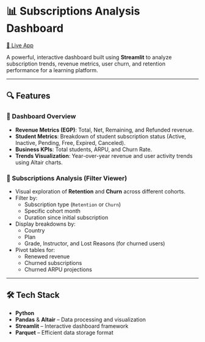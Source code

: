 # 📊 Subscriptions Analysis Dashboard

[🔗 Live App](https://subscriptionsanalysisdashboard-gspuffpbafa4npighs3rd5.streamlit.app/cohort_analysis)

A powerful, interactive dashboard built using **Streamlit** to analyze subscription trends, revenue metrics, user churn, and retention performance for a learning platform.

---

## 🔍 Features

### 🚀 Dashboard Overview
- **Revenue Metrics (EGP)**: Total, Net, Remaining, and Refunded revenue.
- **Student Metrics**: Breakdown of student subscription status (Active, Inactive, Pending, Free, Expired, Canceled).
- **Business KPIs**: Total students, ARPU, and Churn Rate.
- **Trends Visualization**: Year-over-year revenue and user activity trends using Altair charts.

### 🧮 Subscriptions Analysis (Filter Viewer)
- Visual exploration of **Retention** and **Churn** across different cohorts.
- Filter by:
  - Subscription type (`Retention` or `Churn`)
  - Specific cohort month
  - Duration since initial subscription
- Display breakdowns by:
  - Country
  - Plan
  - Grade, Instructor, and Lost Reasons (for churned users)
- Pivot tables for:
  - Renewed revenue
  - Churned subscriptions
  - Churned ARPU projections

---

## 🛠️ Tech Stack

- **Python**
- **Pandas** & **Altair** – Data processing and visualization
- **Streamlit** – Interactive dashboard framework
- **Parquet** – Efficient data storage format

